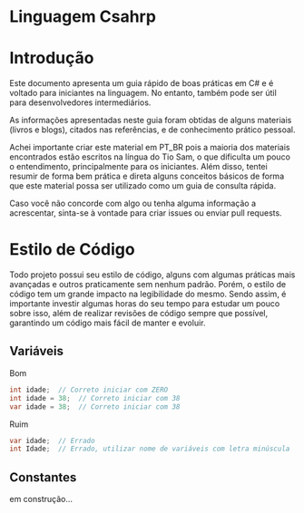 # Linguagem Csahrp

# Introdução

Este documento apresenta um guia rápido de boas práticas em C# e é voltado para iniciantes na linguagem. No entanto, também pode ser útil para desenvolvedores intermediários.

As informações apresentadas neste guia foram obtidas de alguns materiais (livros e blogs), citados nas referências, e de conhecimento prático pessoal.

Achei importante criar este material em PT_BR pois a maioria dos materiais encontrados estão escritos na língua do Tio Sam, o que dificulta um pouco o entendimento, principalmente para os iniciantes. Além disso, tentei resumir de forma bem prática e direta alguns conceitos básicos de forma que este material possa ser utilizado como um guia de consulta rápida.

Caso você não concorde com algo ou tenha alguma informação a acrescentar, sinta-se à vontade para criar issues ou enviar pull requests.

# Estilo de Código

Todo projeto possui seu estilo de código, alguns com algumas práticas mais avançadas e outros praticamente sem nenhum padrão. Porém, o estilo de código tem um grande impacto na legibilidade do mesmo. Sendo assim, é importante investir algumas horas do seu tempo para estudar um pouco sobre isso, além de realizar revisões de código sempre que possível, garantindo um código mais fácil de manter e evoluir.

## Variáveis

Bom

``` C#
int idade;  // Correto iniciar com ZERO
int idade = 38;  // Correto iniciar com 38
var idade = 38;  // Correto iniciar com 38
```

Ruim

``` C#
var idade;  // Errado
int Idade;  // Errado, utilizar nome de variáveis com letra minúscula
```

## Constantes

em construção...
